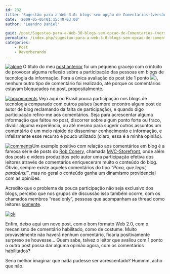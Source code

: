 ```yaml
---
id: 232
title: 'Sugestão para a Web 3.0: blogs sem opção de Comentários (versão Web 2.0)'
date: '2009-05-05T01:15:40-03:00'
author: 'Leandro Daniel'

guid: /post/Sugestao-para-a-Web-30-blogs-sem-opcao-de-Comentarios-(versao-Web-20).aspx
permalink: /index.php/sugestao-para-a-web-3-0-blogs-sem-opcao-de-comentarios-versao-web-2-0/
categories:
    - Post
    - Reverberando
---
```


[![alone](http://leandrodaniel.com/pics/WindowsLiveWriter/SugestoparaaWeb3.0blogssemopodeComentr.0/198F5E3D/alone_thumb.jpg "alone")](http://leandrodaniel.com/pics/WindowsLiveWriter/SugestoparaaWeb3.0blogssemopodeComentr.0/1E05DF04/alone.jpg) O título do meu [post anterior](http://www.leandrodaniel.com/post/Sugestao-para-a-Web-30-blogs-sem-opcao-de-Comentarios) foi um pequeno gracejo com o intuito de provocar alguma reflexão sobre a participação das pessoas em blogs de tecnologia da informação. Fora a única avaliação do post (de 1 ponto ![](http://www.leandrodaniel.com/editors/tiny_mce/plugins/emotions/images/smiley-smile.gif)), nenhum outro tipo de comentário foi realizado, até porque os comentários estavam bloqueados no post, propositalmente.

[![nocomments](http://leandrodaniel.com/pics/WindowsLiveWriter/SugestoparaaWeb3.0blogssemopodeComentr.0/393E3805/nocomments_thumb.jpg "nocomments")](http://leandrodaniel.com/pics/WindowsLiveWriter/SugestoparaaWeb3.0blogssemopodeComentr.0/7974517F/nocomments.jpg) Vejo aqui no Brasil pouca participação nos blogs de tecnologia comparado com outros países (sempre encontro algum post de autor de blog reclamando da falta de participação), e quando digo participação refiro-me aos comentários. Seja para acrescentar alguma informação que faltou no post, discorrer sobre algum ponto forte ou fraco, dividir alguma experiência, ou até mesmo para sugerir outros assuntos um comentário é um meio rápido de disseminar conhecimento e informação, e infelizmente esse recurso é pouco utilizado (claro, essa é a minha opinião).

[![comments](http://leandrodaniel.com/pics/WindowsLiveWriter/SugestoparaaWeb3.0blogssemopodeComentr.0/6248D701/comments_thumb.jpg "comments")](http://leandrodaniel.com/pics/WindowsLiveWriter/SugestoparaaWeb3.0blogssemopodeComentr.0/3BE6F3B6/comments.jpg)Um exemplo positivo com relação aos comentários em blog é a famosa série de posts do [Rob Conery](http://blog.wekeroad.com/), chamada [MVC-Storefront](http://blog.wekeroad.com/category/mvc-storefront), onde além dos posts e vídeos produzidos pelo autor uma participação efetiva dos leitores através de comentários enriqueceram muito o conteúdo do blog. Óbvio, sempre existe aqueles comentários do tipo *“Poxa, que legal, parabéns!”*, mas no geral o conteúdo ganha um dinamismo providencial com as opiniões.

Acredito que o problema da pouca participação não seja exclusivo dos blogs, percebo que nos grupos de discussão isso também ocorre, com os chamados membros “read only”, pessoas que acompanham as thread como leitores <u>somente</u>.

[![ok](http://leandrodaniel.com/pics/WindowsLiveWriter/SugestoparaaWeb3.0blogssemopodeComentr.0/76CE267F/ok_thumb.jpg "ok")](http://leandrodaniel.com/pics/WindowsLiveWriter/SugestoparaaWeb3.0blogssemopodeComentr.0/2212BD87/ok.jpg)

Enfim, deixo aqui um novo post, com o bom formato Web 2.0, com o mecanismo de comentário habilitado, como de costume. Muito provavelmente não haverá nenhum comentário, ficaria positivamente surpreso se houvesse… Quem sabe, talvez o leitor que avaliou com 1 ponto o outro post possa dar alguma opinião agora, com os comentários habilitados?

Seria melhor imaginar que nada pudesse ser acrescentado? Hummm, acho que não.